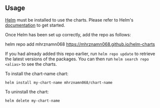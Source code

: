 ## Usage

[Helm](https://helm.sh) must be installed to use the charts.  Please refer to
Helm's [documentation](https://helm.sh/docs) to get started.

Once Helm has been set up correctly, add the repo as follows:

  helm repo add mhrznamn068 https://mhrznamn068.github.io/helm-charts

If you had already added this repo earlier, run `helm repo update` to retrieve
the latest versions of the packages.  You can then run `helm search repo
<alias>` to see the charts.

To install the chart-name chart:

    helm install my-chart-name mhrznamn068/chart-name

To uninstall the chart:

    helm delete my-chart-name
